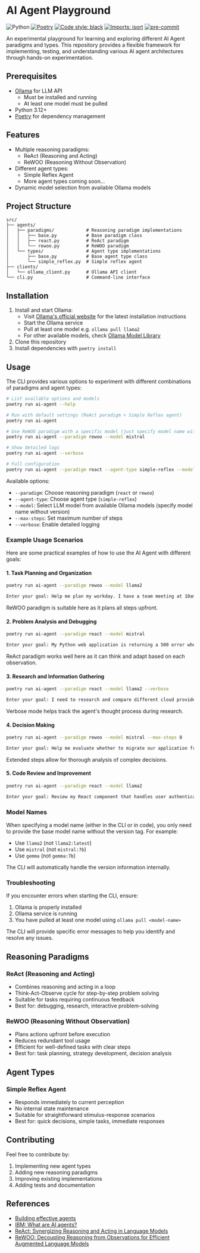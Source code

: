 # AI Agent Playground

![Python](https://img.shields.io/badge/python-3.12-blue)
[![Poetry](https://img.shields.io/endpoint?url=https://python-poetry.org/badge/v0.json)](https://python-poetry.org/)
[![Code style: black](https://img.shields.io/badge/code%20style-black-000000.svg)](https://github.com/psf/black)
[![Imports: isort](https://img.shields.io/badge/%20imports-isort-%231674b1?style=flat&labelColor=ef8336)](https://pycqa.github.io/isort/)
[![pre-commit](https://img.shields.io/badge/pre--commit-enabled-brightgreen?logo=pre-commit&logoColor=white)](https://github.com/pre-commit/pre-commit)

An experimental playground for learning and exploring different AI Agent paradigms and types. This repository provides a flexible framework for implementing, testing, and understanding various AI agent architectures through hands-on experimentation.

## Prerequisites

- [Ollama](https://ollama.com/) for LLM API
  - Must be installed and running
  - At least one model must be pulled
- Python 3.12+
- [Poetry](https://python-poetry.org/) for dependency management

## Features

- Multiple reasoning paradigms:
  - ReAct (Reasoning and Acting)
  - ReWOO (Reasoning Without Observation)
- Different agent types:
  - Simple Reflex Agent
  - More agent types coming soon...
- Dynamic model selection from available Ollama models

## Project Structure

```
src/
├── agents/
│   ├── paradigms/            # Reasoning paradigm implementations
│   │   ├── base.py           # Base paradigm class
│   │   ├── react.py          # ReAct paradigm
│   │   └── rewoo.py          # ReWOO paradigm
│   └── types/                # Agent type implementations
│       ├── base.py           # Base agent type class
│       └── simple_reflex.py  # Simple reflex agent
├── clients/
│   └── ollama_client.py      # Ollama API client
└── cli.py                    # Command-line interface
```

## Installation

1. Install and start Ollama:
   - Visit [Ollama's official website](https://ollama.com/) for the latest installation instructions
   - Start the Ollama service
   - Pull at least one model e.g. `ollama pull llama2`
   - For other available models, check [Ollama Model Library](https://ollama.com/search)
2. Clone this repository
3. Install dependencies with `poetry install`

## Usage

The CLI provides various options to experiment with different combinations of paradigms and agent types:

```bash
# List available options and models
poetry run ai-agent --help

# Run with default settings (ReAct paradigm + Simple Reflex agent)
poetry run ai-agent

# Use ReWOO paradigm with a specific model (just specify model name without version)
poetry run ai-agent --paradigm rewoo --model mistral

# Show detailed logs
poetry run ai-agent --verbose

# Full configuration
poetry run ai-agent --paradigm react --agent-type simple-reflex --model llama2 --max-steps 10 --verbose
```

Available options:
- `--paradigm`: Choose reasoning paradigm (`react` or `rewoo`)
- `--agent-type`: Choose agent type (`simple-reflex`)
- `--model`: Select LLM model from available Ollama models (specify model name without version)
- `--max-steps`: Set maximum number of steps
- `--verbose`: Enable detailed logging

### Example Usage Scenarios

Here are some practical examples of how to use the AI Agent with different goals:

#### 1. Task Planning and Organization
```bash
poetry run ai-agent --paradigm rewoo --model llama2

Enter your goal: Help me plan my workday. I have a team meeting at 10am, three urgent emails to respond to, a project deadline tomorrow, and I need to prepare for a client presentation next week.
```
ReWOO paradigm is suitable here as it plans all steps upfront.

#### 2. Problem Analysis and Debugging
```bash
poetry run ai-agent --paradigm react --model mistral

Enter your goal: My Python web application is returning a 500 error when users try to upload files larger than 2MB. Help me identify potential causes and solutions.
```
ReAct paradigm works well here as it can think and adapt based on each observation.

#### 3. Research and Information Gathering
```bash
poetry run ai-agent --paradigm react --model llama2 --verbose

Enter your goal: I need to research and compare different cloud providers (AWS, Azure, GCP) for hosting a machine learning application. Focus on pricing, scalability, and ML-specific services.
```
Verbose mode helps track the agent's thought process during research.

#### 4. Decision Making
```bash
poetry run ai-agent --paradigm rewoo --model mistral --max-steps 8

Enter your goal: Help me evaluate whether to migrate our application from a monolithic architecture to microservices. Consider team size (15 developers), current pain points (deployment delays, scaling issues), and business growth plans.
```
Extended steps allow for thorough analysis of complex decisions.

#### 5. Code Review and Improvement
```bash
poetry run ai-agent --paradigm react --model llama2

Enter your goal: Review my React component that handles user authentication. Look for security vulnerabilities, performance issues, and suggest best practices for improvement.
```

### Model Names

When specifying a model name (either in the CLI or in code), you only need to provide the base model name without the version tag. For example:
- Use `llama2` (not `llama2:latest`)
- Use `mistral` (not `mistral:7b`)
- Use `gemma` (not `gemma:7b`)

The CLI will automatically handle the version information internally.

### Troubleshooting

If you encounter errors when starting the CLI, ensure:
1. Ollama is properly installed
2. Ollama service is running
3. You have pulled at least one model using `ollama pull <model-name>`

The CLI will provide specific error messages to help you identify and resolve any issues.

## Reasoning Paradigms

### ReAct (Reasoning and Acting)
- Combines reasoning and acting in a loop
- Think-Act-Observe cycle for step-by-step problem solving
- Suitable for tasks requiring continuous feedback
- Best for: debugging, research, interactive problem-solving

### ReWOO (Reasoning Without Observation)
- Plans actions upfront before execution
- Reduces redundant tool usage
- Efficient for well-defined tasks with clear steps
- Best for: task planning, strategy development, decision analysis

## Agent Types

### Simple Reflex Agent
- Responds immediately to current perception
- No internal state maintenance
- Suitable for straightforward stimulus-response scenarios
- Best for: quick decisions, simple tasks, immediate responses

## Contributing

Feel free to contribute by:
1. Implementing new agent types
2. Adding new reasoning paradigms
3. Improving existing implementations
4. Adding tests and documentation

## References

- [Building effective agents](https://www.anthropic.com/research/building-effective-agents)
- [IBM: What are AI agents?](https://www.ibm.com/think/topics/ai-agents)
- [ReAct: Synergizing Reasoning and Acting in Language Models](https://arxiv.org/abs/2210.03629)
- [ReWOO: Decoupling Reasoning from Observations for Efficient Augmented Language Models](https://arxiv.org/abs/2305.18323)
